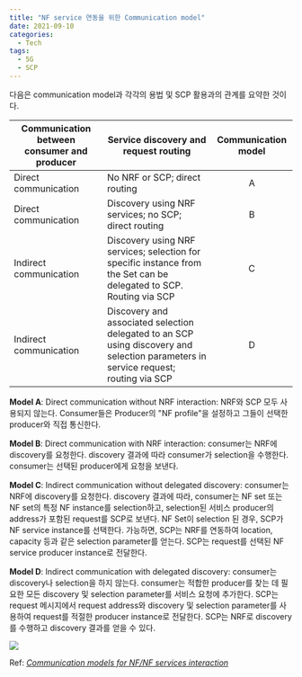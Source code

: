 ```yaml
---
title: "NF service 연동을 위한 Communication model"
date: 2021-09-10
categories:
  - Tech
tags:
  - 5G
  - SCP
---
```


다음은 communication model과 각각의 용법 및 SCP 활용과의 관계를 요약한 것이다.

|Communication between consumer and producer|Service discovery and request routing|Communication model|
|---|---|:---:|
|Direct communication|No NRF or SCP; direct routing|A|
|Direct communication|Discovery using NRF services; no SCP; direct routing|B|
|Indirect communication|Discovery using NRF services; selection for specific instance from the Set can be delegated to SCP. Routing via SCP|C|
|Indirect communication|Discovery and associated selection delegated to an SCP using discovery and selection parameters in service request; routing via SCP|D|

**Model A**: Direct communication without NRF interaction: NRF와 SCP 모두 사용되지 않는다.
Consumer들은 Producer의 "NF profile"을 설정하고 그들이 선택한 producer와 직접 통신한다.

**Model B**: Direct communication with NRF interaction: consumer는 NRF에 discovery를 요청한다. discovery 결과에 따라
consumer가 selection을 수행한다. consumer는 선택된 producer에게 요청을 보낸다.

**Model C**: Indirect communication without delegated discovery: consumer는 NRF에 discovery를 요청한다.
discovery 결과에 따라, consumer는 NF set 또는 NF set의 특정 NF instance를 selection하고, selection된 서비스 producer의 address가 포함된 request를 SCP로 보낸다.
NF Set이 selection 된 경우, SCP가 NF service instance를 선택한다. 가능하면, SCP는 NRF를 연동하여 location, capacity 등과 같은 selection parameter를 얻는다.
SCP는 request를 선택된 NF service producer instance로 전달한다.

**Model D**: Indirect communication with delegated discovery: consumer는 discovery나 selection을 하지 않는다.
consumer는 적합한 producer를 찾는 데 필요한 모든 discovery 및 selection parameter를 서비스 요청에 추가한다.
SCP는 request 메시지에서 request address와 discovery 및 selection parameter를 사용하여 request를 적절한 producer instance로 전달한다.
SCP는 NRF로 discovery를 수행하고 discovery 결과를 얻을 수 있다.

![](https://www.tech-invite.com/3m23/img/tinv-23-501-E.1-1.gif)

Ref: [_Communication models for NF/NF services interaction_](https://www.tech-invite.com/3m23/toc/tinv-3gpp-23-501_zzi.html#e-ax-E)